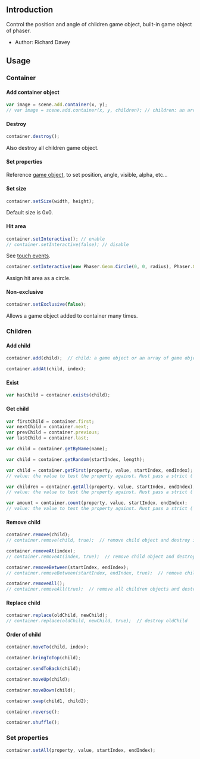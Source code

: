 ## Introduction

Control the position and angle of children game object, built-in game object of phaser.

- Author: Richard Davey

## Usage

### Container

#### Add container object

```javascript
var image = scene.add.container(x, y);
// var image = scene.add.container(x, y, children); // children: an array of game object
```

#### Destroy

```javascript
container.destroy();
```

Also destroy all children game object.

#### Set properties

Reference [game object](gameobject.md), to set position, angle, visible, alpha, etc...

#### Set size

```javascript
container.setSize(width, height);
```

Default size is 0x0.

#### Hit area

```javascript
container.setInteractive(); // enable
// container.setInteractive(false); // disable
```

See [touch events](touchevents.md#mousetouch-events-of-game-object).

```javascript
container.setInteractive(new Phaser.Geom.Circle(0, 0, radius), Phaser.Geom.Circle.Contains);
```

Assign hit area as a circle.

#### Non-exclusive

```javascript
container.setExclusive(false);
```

Allows a game object added to container many times.

### Children

#### Add child

```javascript
container.add(child);  // child: a game object or an array of game objects
```

```javascript
container.addAt(child, index);
```

#### Exist

```javascript
var hasChild = container.exists(child);
```

#### Get child

```javascript
var firstChild = container.first;
var nextChild = container.next;
var prevChild = container.previous;
var lastChild = container.last;
```

```javascript
var child = container.getByName(name);
```

```javascript
var child = container.getRandom(startIndex, length);
```

```javascript
var child = container.getFirst(property, value, startIndex, endIndex);
// value: the value to test the property against. Must pass a strict (`===`) comparison check.
```

```javascript
var children = container.getAll(property, value, startIndex, endIndex);
// value: the value to test the property against. Must pass a strict (`===`) comparison check.
```

```javascript
var amount = container.count(property, value, startIndex, endIndex);
// value: the value to test the property against. Must pass a strict (`===`) comparison check.
```

#### Remove child

```javascript
container.remove(child);
// container.remove(child, true);  // remove child object and destroy it
```

```javascript
container.removeAt(index);
// container.removeAt(index, true);  // remove child object and destroy it
```

```javascript
container.removeBetween(startIndex, endIndex);
// container.removeBetween(startIndex, endIndex, true);  // remove children objects and destroy them
```

```javascript
container.removeAll();
// container.removeAll(true);  // remove all children objects and destroy them
```

#### Replace child

```javascript
container.replace(oldChild, newChild);
// container.replace(oldChild, newChild, true);  // destroy oldChild
```

#### Order of child

```javascript
container.moveTo(child, index);
```

```javascript
container.bringToTop(child);
```

```javascript
container.sendToBack(child);
```

```javascript
container.moveUp(child);
```

```javascript
container.moveDown(child);
```

```javascript
container.swap(child1, child2);
```

```javascript
container.reverse();
```

```javascript
container.shuffle();
```

### Set properties

```javascript
container.setAll(property, value, startIndex, endIndex);
```